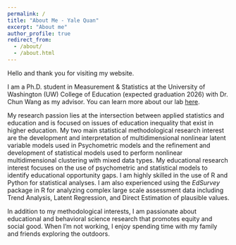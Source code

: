 ```yaml
---
permalink: /
title: "About Me - Yale Quan"
excerpt: "About me"
author_profile: true
redirect_from: 
  - /about/
  - /about.html
---
```


Hello and thank you for visiting my website.

I am a Ph.D. student in Measurement & Statistics at the University of Washington (UW) College of Education (expected graduation 2026) with Dr. Chun Wang as my advisor. You can learn more about our lab [here](https://sites.uw.edu/pmetrics/). 

My research passion lies at the intersection between applied statistics and education and is focused on issues of education inequality that exist in higher education. My two main statistical methodological research interest are the development and interpretation of multidimensional nonlinear latent variable models used in Psychometric models and the refinement and development of statistical models used to perform nonlinear multidimensional clustering with mixed data types. My educational research interest focuses on the use of psychometric and statistical models to identify educational opportunity gaps. I am highly skilled in the use of R and Python for statistical analyses. I am also experienced using the *EdSurvey* package in R for analyzing complex large scale assessment data including Trend Analysis, Latent Regression, and Direct Estimation of plausible values.

In addition to my methodological interests, I am passionate about educational and behavioral science research that promotes equity and social good. When I’m not working, I enjoy spending time with my family and friends exploring the outdoors.



